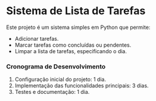 # Sistema de Lista de Tarefas

Este projeto é um sistema simples em Python que permite:

- Adicionar tarefas.
- Marcar tarefas como concluídas ou pendentes.
- Limpar a lista de tarefas, especificando o dia.

### Cronograma de Desenvolvimento

1. Configuração inicial do projeto: 1 dia.
2. Implementação das funcionalidades principais: 3 dias.
3. Testes e documentação: 1 dia.
